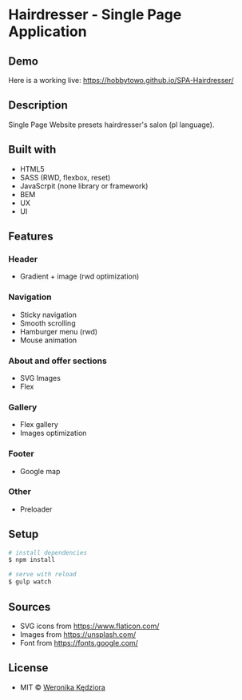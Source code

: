 # Hairdresser - Single Page Application

## Demo
Here is a working live: https://hobbytowo.github.io/SPA-Hairdresser/

## Description
Single Page Website presets hairdresser's salon (pl language).

## Built with
- HTML5
- SASS (RWD, flexbox, reset)
- JavaScrpit (none library or framework)
- BEM
- UX
- UI

## Features

### Header
- Gradient + image (rwd optimization)
### Navigation
- Sticky navigation
- Smooth scrolling
- Hamburger menu (rwd)
- Mouse animation
### About and offer sections
- SVG Images
- Flex
### Gallery
- Flex gallery
- Images optimization
### Footer
- Google map
### Other
- Preloader

## Setup

``` bash
# install dependencies
$ npm install

# serve with reload
$ gulp watch
```

## Sources
- SVG icons from https://www.flaticon.com/
- Images from https://unsplash.com/
- Font from https://fonts.google.com/

## License
- MIT © [Weronika Kędziora ](https://github.com/Hobbytowo)
